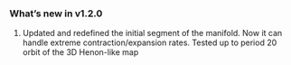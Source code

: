 ### What’s new in v1.2.0
1. Updated and redefined the initial segment of the manifold. Now it can handle extreme contraction/expansion rates. Tested up to period 20 orbit of the 3D Henon-like map
